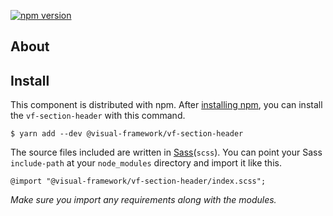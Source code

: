 [![npm version](https://badge.fury.io/js/%40visual-framework%2Fvf-section-header.svg)](https://badge.fury.io/js/%40visual-framework%2Fvf-section-header)

## About

## Install

This component is distributed with npm. After [installing npm](https://www.npmjs.com/get-npm), you can install the `vf-section-header` with this command.

```
$ yarn add --dev @visual-framework/vf-section-header
```

The source files included are written in [Sass](http://sass-lang.com)(`scss`). You can point your Sass `include-path` at your `node_modules` directory and import it like this.

```
@import "@visual-framework/vf-section-header/index.scss";
```

_Make sure you import any requirements along with the modules._
